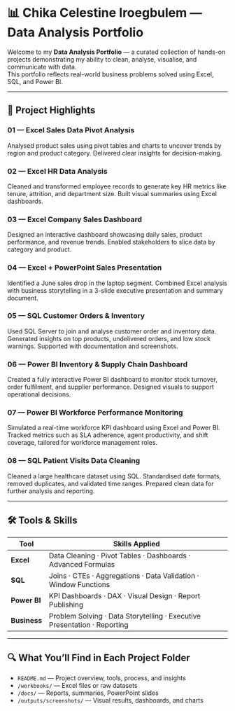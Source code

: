 # 📊 Chika Celestine Iroegbulem — Data Analysis Portfolio

Welcome to my **Data Analysis Portfolio** — a curated collection of hands-on projects demonstrating my ability to clean, analyse, visualise, and communicate with data.  
This portfolio reflects real-world business problems solved using Excel, SQL, and Power BI.

---

## 🚀 Project Highlights

### 01 — Excel Sales Data Pivot Analysis  
Analysed product sales using pivot tables and charts to uncover trends by region and product category. Delivered clear insights for decision-making.

### 02 — Excel HR Data Analysis  
Cleaned and transformed employee records to generate key HR metrics like tenure, attrition, and department size. Built visual summaries using Excel dashboards.

### 03 — Excel Company Sales Dashboard  
Designed an interactive dashboard showcasing daily sales, product performance, and revenue trends. Enabled stakeholders to slice data by category and product.

### 04 — Excel + PowerPoint Sales Presentation  
Identified a June sales drop in the laptop segment. Combined Excel analysis with business storytelling in a 3-slide executive presentation and summary document.

### 05 — SQL Customer Orders & Inventory  
Used SQL Server to join and analyse customer order and inventory data. Generated insights on top products, undelivered orders, and low stock warnings. Supported with documentation and screenshots.

### 06 — Power BI Inventory & Supply Chain Dashboard  
Created a fully interactive Power BI dashboard to monitor stock turnover, order fulfilment, and supplier performance. Designed visuals to support operational decisions.

### 07 — Power BI Workforce Performance Monitoring  
Simulated a real-time workforce KPI dashboard using Excel and Power BI. Tracked metrics such as SLA adherence, agent productivity, and shift coverage, tailored for workforce management roles.

### 08 — SQL Patient Visits Data Cleaning  
Cleaned a large healthcare dataset using SQL. Standardised date formats, removed duplicates, and validated time ranges. Prepared clean data for further analysis and reporting.

---

## 🛠 Tools & Skills

| Tool        | Skills Applied                                                                 |
|-------------|----------------------------------------------------------------------------------|
| **Excel**   | Data Cleaning · Pivot Tables · Dashboards · Advanced Formulas                   |
| **SQL**     | Joins · CTEs · Aggregations · Data Validation · Window Functions                |
| **Power BI**| KPI Dashboards · DAX · Visual Design · Report Publishing                        |
| **Business**| Problem Solving · Data Storytelling · Executive Presentation · Reporting         |

---

## 🔍 What You’ll Find in Each Project Folder

- `README.md` — Project overview, tools, process, and insights  
- `/workbooks/` — Excel files or raw datasets  
- `/docs/` — Reports, summaries, PowerPoint slides  
- `/outputs/screenshots/` — Visual results, dashboards, and charts  
